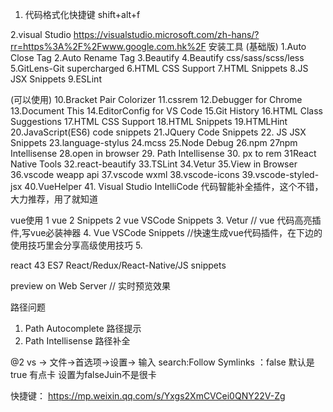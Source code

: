 1. 代码格式化快捷键    shift+alt+f

2.visual Studio 
https://visualstudio.microsoft.com/zh-hans/?rr=https%3A%2F%2Fwww.google.com.hk%2F
安装工具
(基础版)
1.Auto Close Tag
2.Auto Rename Tag
3.Beautify
4.Beautify css/sass/scss/less
5.GitLens-Git supercharged
6.HTML CSS Support
7.HTML Snippets
8.JS JSX Snippets
9.ESLint


(可以使用)
10.Bracket Pair Colorizer
11.cssrem
12.Debugger for Chrome
13.Document This
14.EditorConfig for VS Code
15.Git History
16.HTML Class Suggestions
17.HTML CSS Support
18.HTML Snippets
19.HTMLHint
20.JavaScript(ES6) code snippets
21.JQuery Code Snippets
22. JS JSX Snippets
23.language-stylus
24.mcss
25.Node Debug
26.npm 
27npm Intellisense
28.open in browser
29. Path Intellisense
30. px to rem
31React Native Tools
32.react-beautify
33.TSLint
34.Vetur
35.View in Browser
36.vscode weapp api
37.vscode wxml
38.vscode-icons
39.vscode-styled-jsx
40.VueHelper
41. Visual Studio IntelliCode  代码智能补全插件，这个不错，大力推荐，用了就知道

vue使用
1 vue 2 Snippets
2 vue VSCode Snippets
3. Vetur   // vue 代码高亮插件,写vue必装神器
4. Vue VSCode Snippets //快速生成vue代码插件，在下边的使用技巧里会分享高级使用技巧
5. 

react
43 ES7 React/Redux/React-Native/JS snippets


preview on Web Server // 实时预览效果


路径问题
1. Path Autocomplete 路径提示
2. Path Intellisense 路径补全


@2  vs -> 文件->首选项->设置-> 输入  search:Follow Symlinks ：false   默认是true  有点卡   设置为falseJuin不是很卡


快捷键： https://mp.weixin.qq.com/s/Yxgs2XmCVCei0QNY22V-Zg